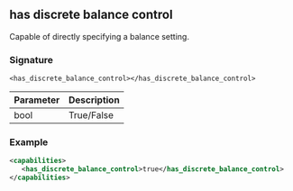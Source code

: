 ## has discrete balance control

Capable of directly specifying a balance setting.


### Signature

`<has_discrete_balance_control></has_discrete_balance_control>`


| Parameter | Description |
| --- | --- |
| bool | True/False |


### Example

```xml
<capabilities>
   <has_discrete_balance_control>true</has_discrete_balance_control>
</capabilities>
```